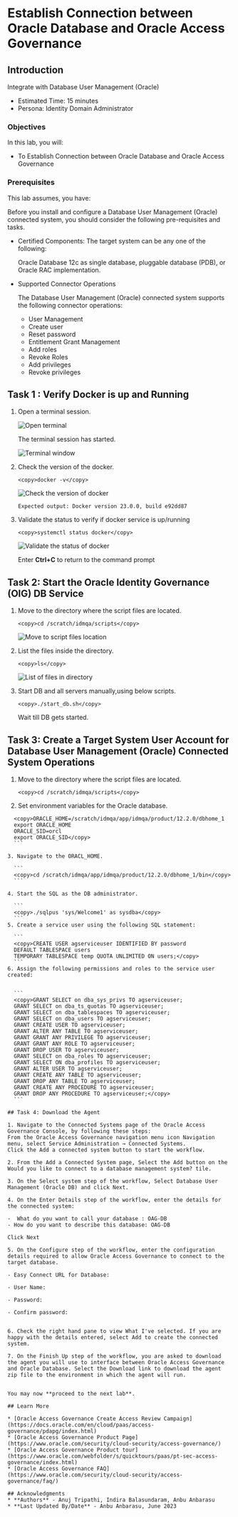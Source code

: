 # Establish Connection between Oracle Database and Oracle Access Governance 

## Introduction

Integrate with Database User Management (Oracle)

* Estimated Time: 15 minutes
* Persona: Identity Domain Administrator


### Objectives

In this lab, you will:
* To Establish Connection between Oracle Database and Oracle Access Governance 

### Prerequisites

This lab assumes, you have:

  Before you install and configure a Database User Management (Oracle) connected system, you
  should consider the following pre-requisites and tasks.

* Certified Components:
  The target system can be any one of the following:
  
  Oracle Database 12c as single database, pluggable database (PDB), or Oracle RAC implementation.


* Supported Connector Operations

  The Database User Management (Oracle) connected system supports the following connector operations:

    - User Management
    - Create user
    - Reset password
    - Entitlement Grant Management
    - Add roles
    - Revoke Roles
    - Add privileges
    - Revoke privileges


## Task 1 : Verify Docker is up and Running 

1. Open a terminal session. 

   ![Open terminal](images/open-terminal.png)

   The terminal session has started. 

   ![Terminal window](images/terminal-window.png)

2. Check the version of the docker.

    ```
    <copy>docker -v</copy>
    ```
    ![Check the version of docker](images/docker-version.png)

    ```
    Expected output: Docker version 23.0.0, build e92dd87
    ```
    

3. Validate the status to verify if docker service is up/running

    ```
    <copy>systemctl status docker</copy>
    ```

    ![Validate the status of docker](images/docker-info.png) 

     Enter **Ctrl+C** to return to the command prompt

## Task 2: Start the Oracle Identity Governance (OIG) DB Service

1. Move to the directory where the script files are located.
     
    ```
    <copy>cd /scratch/idmqa/scripts</copy>
    ```

    ![Move to script files location](images/script-file.png)

2. List the files inside the directory.

    ```
    <copy>ls</copy>
    ```

    ![List of files in directory](images/list-files.png)


3. Start DB and all servers manually,using below scripts.

    ```
    <copy>./start_db.sh</copy>
    ```
    Wait till DB gets started.

## Task 3: Create a Target System User Account for Database User Management (Oracle) Connected System Operations

1. Move to the directory where the script files are located.
     
    ```
    <copy>cd /scratch/idmqa/scripts</copy>
    ```
2. Set environment variables for the Oracle database. 

  ```
    <copy>ORACLE_HOME=/scratch/idmqa/app/idmqa/product/12.2.0/dbhome_1
    export ORACLE_HOME
    ORACLE_SID=orcl
    export ORACLE_SID</copy>
    ```
  
3. Navigate to the ORACL_HOME. 

    ```
    <copy>cd /scratch/idmqa/app/idmqa/product/12.2.0/dbhome_1/bin</copy>
    ```

4. Start the SQL as the DB administrator. 

    ```
    <copy>./sqlpus 'sys/Welcome1' as sysdba</copy>
    ```
5. Create a service user using the following SQL statement:

    ```
    <copy>CREATE USER agserviceuser IDENTIFIED BY password
    DEFAULT TABLESPACE users
    TEMPORARY TABLESPACE temp QUOTA UNLIMITED ON users;</copy>
    ```
6. Assign the following permissions and roles to the service user created:


    ```
    <copy>GRANT SELECT on dba_sys_privs TO agserviceuser;
    GRANT SELECT on dba_ts_quotas TO agserviceuser;
    GRANT SELECT on dba_tablespaces TO agserviceuser;
    GRANT SELECT on dba_users TO agserviceuser;
    GRANT CREATE USER TO agserviceuser;
    GRANT ALTER ANY TABLE TO agserviceuser;
    GRANT GRANT ANY PRIVILEGE TO agserviceuser;
    GRANT GRANT ANY ROLE TO agserviceuser;
    GRANT DROP USER TO agserviceuser;
    GRANT SELECT on dba_roles TO agserviceuser;
    GRANT SELECT ON dba_profiles TO agserviceuser;
    GRANT ALTER USER TO agserviceuser;
    GRANT CREATE ANY TABLE TO agserviceuser;
    GRANT DROP ANY TABLE TO agserviceuser;
    GRANT CREATE ANY PROCEDURE TO agserviceuser;
    GRANT DROP ANY PROCEDURE TO agserviceuser;</copy>
    ```

## Task 4: Download the Agent

1. Navigate to the Connected Systems page of the Oracle Access Governance Console, by following these steps:
  From the Oracle Access Governance navigation menu icon Navigation menu, select Service Administration → Connected Systems.
  Click the Add a connected system button to start the workflow.

2. From the Add a Connected System page, Select the Add button on the Would you like to connect to a database management system? tile.

3. On the Select system step of the workflow, Select Database User Management (Oracle DB) and click Next.

4. On the Enter Details step of the workflow, enter the details for the connected system:

  -  What do you want to call your database : OAG-DB
  - How do you want to describe this database: OAG-DB

  Click Next

5. On the Configure step of the workflow, enter the configuration details required to allow Oracle Access Governance to connect to the target database.

  - Easy Connect URL for Database: 

  - User Name: 

  - Password: 

  - Confirm password: 


6. Check the right hand pane to view What I've selected. If you are happy with the details entered, select Add to create the connected system.

7. On the Finish Up step of the workflow, you are asked to download the agent you will use to interface between Oracle Access Governance and Oracle Database. Select the Download link to download the agent zip file to the environment in which the agent will run.


  You may now **proceed to the next lab**. 

## Learn More

* [Oracle Access Governance Create Access Review Campaign](https://docs.oracle.com/en/cloud/paas/access-governance/pdapg/index.html)
* [Oracle Access Governance Product Page](https://www.oracle.com/security/cloud-security/access-governance/)
* [Oracle Access Governance Product tour](https://www.oracle.com/webfolder/s/quicktours/paas/pt-sec-access-governance/index.html)
* [Oracle Access Governance FAQ](https://www.oracle.com/security/cloud-security/access-governance/faq/)

## Acknowledgments
* **Authors** - Anuj Tripathi, Indira Balasundaram, Anbu Anbarasu 
* **Last Updated By/Date** - Anbu Anbarasu, June 2023
